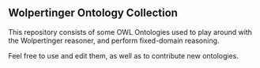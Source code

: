 ## Wolpertinger Ontology Collection

This repository consists of some OWL Ontologies used to play around with the Wolpertinger reasoner,
and perform fixed-domain reasoning.

Feel free to use and edit them, as well as to contribute new ontologies.
